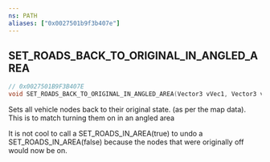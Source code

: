 ```yaml
---
ns: PATH
aliases: ["0x0027501b9f3b407e"]
---
```

## SET_ROADS_BACK_TO_ORIGINAL_IN_ANGLED_AREA

```c
// 0x0027501B9F3B407E
void SET_ROADS_BACK_TO_ORIGINAL_IN_ANGLED_AREA(Vector3 vVec1, Vector3 vVec2, float fAreaWidth, bool Network);
```

Sets all vehicle nodes back to their original state. (as per the map data). This is to match turning them on in an angled area

It is not cool to call a SET_ROADS_IN_AREA(true) to undo a SET_ROADS_IN_AREA(false) because the nodes that were originally off would now be on.

